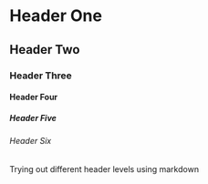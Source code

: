 # Header One
## Header Two
### Header Three
#### Header Four
##### Header Five
###### Header Six


















Trying out different header levels using markdown
